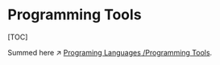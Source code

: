 # Programming Tools

[TOC]


Summed here ↗ [Programing Languages /Programming Tools](../../../👩‍💻%20Programming%20Languages/Programming%20Tools.md).
